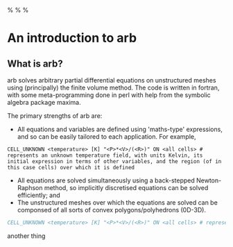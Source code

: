 %
%
%

# An introduction to arb

## What is arb?

arb solves arbitrary partial differential equations on unstructured meshes using (principally) the finite volume method.  The code is written in fortran, with some meta-programming done in perl with help from the symbolic algebra package maxima.

The primary strengths of arb are:

* All equations and variables are defined using 'maths-type' expressions, and so can be easily tailored to each application.  For example,
```{.arb hl='vim'}
CELL_UNKNOWN <temperature> [K] "<P>*<V>/(<R>)" ON <all cells> # represents an unknown temperature field, with units Kelvin, its initial expression in terms of other variables, and the region (of in this case cells) over which it is defined
```
* All equations are solved simultaneously using a back-stepped Newton-Raphson method, so implicitly discretised equations can be solved efficiently; and
* The unstructured meshes over which the equations are solved can be componsed of all sorts of convex polygons/polyhedrons (0D-3D).

```fortran
CELL_UNKNOWN <temperature> [K] "<P>*<V>/(<R>)" ON <all cells> # represents an unknown temperature field, with units Kelvin, its initial expression in terms of other variables, and the region (of in this case cells) over which it is defined
```
another thing
